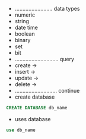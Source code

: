 - ......................... data types
- numeric
- string
- date time
- boolean
- binary
- set
- bit
- ............................. query
- create -> 
- insert -> 
- update ->
- delete -> 
- ............................ continue
- create database
```sql
CREATE DATABASE db_name
```
- uses database
```sql
use db_name
```
